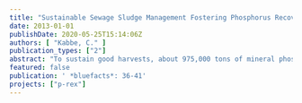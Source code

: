 ```yaml
---
title: "Sustainable Sewage Sludge Management Fostering Phosphorus Recovery"
date: 2013-01-01
publishDate: 2020-05-25T15:14:06Z
authors: [ "Kabbe, C." ]
publication_types: ["2"]
abstract: "To sustain good harvests, about 975,000 tons of mineral phosphorus need to be imported to Europe every year, while the potentials to recover and recycle this essential resource remain untapped or are just inefficiently used as in the case of sewage sludge. In the recent years various technical alternatives to the traditional but disputed application of sludge in agriculture have been developed to recover the nutrient. Especially user friendly solutions have already made their way to full-scale or at least pilot-scale application. National and international initiatives are dedicated to foster the implementation of new solutions, to bridge the gaps between the relevant sectors of science, policy and industry to finally increase the overall anthropogenic phosphorus efficiency according to the motto of the recent First European Sustainable Phosphorus Conference: use less, recycle more and cooperate smart. (www.phosphorusplatform.eu)"
featured: false
publication: ' *bluefacts*: 36-41'
projects: ["p-rex"]
---
```


